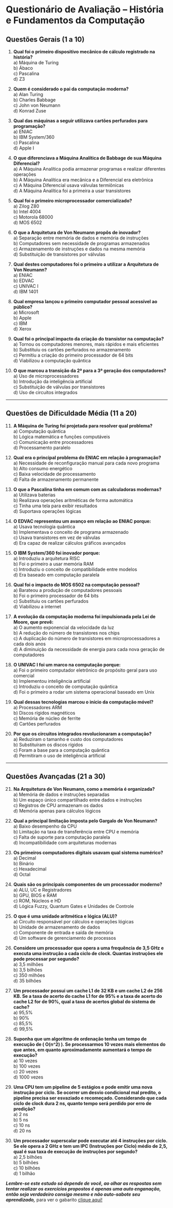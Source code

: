 # **Questionário de Avaliação – História e Fundamentos da Computação**

## **Questões Gerais (1 a 10)**  
1. **Qual foi o primeiro dispositivo mecânico de cálculo registrado na história?**  
   a) Máquina de Turing  
   b) Ábaco  
   c) Pascalina  
   d) Z3  

2. **Quem é considerado o pai da computação moderna?**  
   a) Alan Turing  
   b) Charles Babbage  
   c) John von Neumann  
   d) Konrad Zuse  

3. **Qual das máquinas a seguir utilizava cartões perfurados para programação?**  
   a) ENIAC  
   b) IBM System/360  
   c) Pascalina  
   d) Apple I  

4. **O que diferenciava a Máquina Analítica de Babbage de sua Máquina Diferencial?**  
   a) A Máquina Analítica podia armazenar programas e realizar diferentes operações  
   b) A Máquina Analítica era mecânica e a Diferencial era eletrônica  
   c) A Máquina Diferencial usava válvulas termiônicas  
   d) A Máquina Analítica foi a primeira a usar transistores  

5. **Qual foi o primeiro microprocessador comercializado?**  
   a) Zilog Z80  
   b) Intel 4004  
   c) Motorola 68000  
   d) MOS 6502  

6. **O que a Arquitetura de Von Neumann propôs de inovador?**  
   a) Separação entre memória de dados e memória de instruções  
   b) Computadores sem necessidade de programas armazenados  
   c) Armazenamento de instruções e dados na mesma memória  
   d) Substituição de transistores por válvulas  

7. **Qual destes computadores foi o primeiro a utilizar a Arquitetura de Von Neumann?**  
   a) ENIAC  
   b) EDVAC  
   c) UNIVAC I  
   d) IBM 1401  

8. **Qual empresa lançou o primeiro computador pessoal acessível ao público?**  
   a) Microsoft  
   b) Apple  
   c) IBM  
   d) Xerox  

9. **Qual foi o principal impacto da criação do transistor na computação?**  
   a) Tornou os computadores menores, mais rápidos e mais eficientes  
   b) Substituiu os cartões perfurados no armazenamento  
   c) Permitiu a criação do primeiro processador de 64 bits  
   d) Viabilizou a computação quântica  

10. **O que marcou a transição da 2ª para a 3ª geração dos computadores?**  
   a) Uso de microprocessadores  
   b) Introdução da inteligência artificial  
   c) Substituição de válvulas por transistores  
   d) Uso de circuitos integrados  

---

## **Questões de Dificuldade Média (11 a 20)**  
11. **A Máquina de Turing foi projetada para resolver qual problema?**  
   a) Computação quântica  
   b) Lógica matemática e funções computáveis  
   c) Comunicação entre processadores  
   d) Processamento paralelo  

12. **Qual era o principal problema do ENIAC em relação à programação?**  
   a) Necessidade de reconfiguração manual para cada novo programa  
   b) Alto consumo energético  
   c) Baixa velocidade de processamento  
   d) Falta de armazenamento permanente  

13. **O que a Pascalina tinha em comum com as calculadoras modernas?**  
   a) Utilizava baterias  
   b) Realizava operações aritméticas de forma automática  
   c) Tinha uma tela para exibir resultados  
   d) Suportava operações lógicas  

14. **O EDVAC representou um avanço em relação ao ENIAC porque:**  
   a) Usava tecnologia quântica  
   b) Implementava o conceito de programa armazenado  
   c) Usava transistores em vez de válvulas  
   d) Era capaz de realizar cálculos gráficos avançados  

15. **O IBM System/360 foi inovador porque:**  
   a) Introduziu a arquitetura RISC  
   b) Foi o primeiro a usar memória RAM  
   c) Introduziu o conceito de compatibilidade entre modelos  
   d) Era baseado em computação paralela  

16. **Qual foi o impacto do MOS 6502 na computação pessoal?**  
   a) Barateou a produção de computadores pessoais  
   b) Foi o primeiro processador de 64 bits  
   c) Substituiu os cartões perfurados  
   d) Viabilizou a internet  

17. **A evolução da computação moderna foi impulsionada pela Lei de Moore, que prevê:**  
   a) O aumento exponencial da velocidade da luz  
   b) A redução do número de transistores nos chips  
   c) A duplicação do número de transistores em microprocessadores a cada dois anos  
   d) A diminuição da necessidade de energia para cada nova geração de computadores  

18. **O UNIVAC I foi um marco na computação porque:**  
   a) Foi o primeiro computador eletrônico de propósito geral para uso comercial  
   b) Implementou inteligência artificial  
   c) Introduziu o conceito de computação quântica  
   d) Foi o primeiro a rodar um sistema operacional baseado em Unix  

19. **Qual dessas tecnologias marcou o início da computação móvel?**  
   a) Processadores ARM  
   b) Discos rígidos magnéticos  
   c) Memória de núcleo de ferrite  
   d) Cartões perfurados  

20. **Por que os circuitos integrados revolucionaram a computação?**  
   a) Reduziram o tamanho e custo dos computadores  
   b) Substituíram os discos rígidos  
   c) Foram a base para a computação quântica  
   d) Permitiram o uso de inteligência artificial  

---

## **Questões Avançadas (21 a 30)**  
21. **Na Arquitetura de Von Neumann, como a memória é organizada?**  
   a) Memória de dados e instruções separadas  
   b) Um espaço único compartilhado entre dados e instruções  
   c) Registros de CPU armazenam os dados  
   d) Memória apenas para cálculos lógicos  

22. **Qual a principal limitação imposta pelo Gargalo de Von Neumann?**  
   a) Baixo desempenho da CPU  
   b) Limitação na taxa de transferência entre CPU e memória  
   c) Falta de suporte para computação paralela  
   d) Incompatibilidade com arquiteturas modernas  

23. **Os primeiros computadores digitais usavam qual sistema numérico?**  
   a) Decimal  
   b) Binário  
   c) Hexadecimal  
   d) Octal  

24. **Quais são os principais componentes de um processador moderno?**  
   a) ALU, UC e Registradores  
   b) GPU, BIOS e RAM  
   c) ROM, Núcleos e HD  
   d) Lógica Fuzzy, Quantum Gates e Unidades de Controle  

25. **O que é uma unidade aritmética e lógica (ALU)?**  
   a) Circuito responsável por cálculos e operações lógicas  
   b) Unidade de armazenamento de dados  
   c) Componente de entrada e saída de memória  
   d) Um software de gerenciamento de processos  

26. **Considere um processador que opera a uma frequência de 3,5 GHz e executa uma instrução a cada ciclo de clock. Quantas instruções ele pode processar por segundo?**  
   a) 3,5 milhões  
   b) 3,5 bilhões  
   c) 350 milhões  
   d) 35 bilhões  

27. **Um processador possui um cache L1 de 32 KB e um cache L2 de 256 KB. Se a taxa de acerto do cache L1 for de 95% e a taxa de acerto do cache L2 for de 90%, qual a taxa de acertos global do sistema de cache?**  
   a) 95,5%  
   b) 90%  
   c) 85,5%  
   d) 99,5%  

28. **Suponha que um algoritmo de ordenação tenha um tempo de execução de \( O(n^2) \). Se processarmos 10 vezes mais elementos do que antes, em quanto aproximadamente aumentará o tempo de execução?**  
   a) 10 vezes  
   b) 100 vezes  
   c) 20 vezes  
   d) 1000 vezes  

29. **Uma CPU tem um pipeline de 5 estágios e pode emitir uma nova instrução por ciclo. Se ocorrer um desvio condicional mal predito, o pipeline precisa ser esvaziado e recomeçado. Considerando que cada ciclo de clock dura 2 ns, quanto tempo será perdido por erro de predição?**  
   a) 2 ns  
   b) 5 ns  
   c) 10 ns  
   d) 20 ns  

30. **Um processador superscalar pode executar até 4 instruções por ciclo. Se ele opera a 2 GHz e tem um IPC (Instruções por Ciclo) médio de 2,5, qual é sua taxa de execução de instruções por segundo?**  
   a) 2,5 bilhões  
   b) 5 bilhões  
   c) 10 bilhões  
   d) 1 bilhão  





***Lembre-se este estudo só depende de você, ao olhar as respostas sem tentar realizar os exercícios propostos é apenas uma auto enganação, então seja verdadeiro consigo mesmo e não auto-sabote seu aprendizado,*** para ver o gabarito [clique aqui!](gabarito.md)